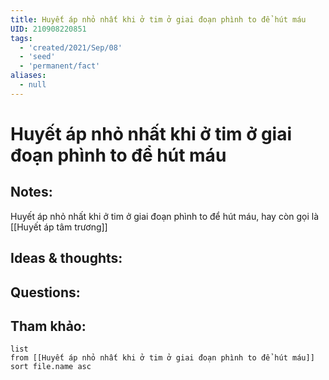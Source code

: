 ```yaml
---
title: Huyết áp nhỏ nhất khi ở tim ở giai đoạn phình to để hút máu
UID: 210908220851
tags:
  - 'created/2021/Sep/08'
  - 'seed'
  - 'permanent/fact'
aliases:
  - null
---
```

# Huyết áp nhỏ nhất khi ở tim ở giai đoạn phình to để hút máu

## Notes:
Huyết áp nhỏ nhất khi ở tim ở giai đoạn phình to để hút máu, hay còn gọi là [[Huyết áp tâm trương]]

## Ideas & thoughts:

## Questions:


## Tham khảo:
```dataview
list
from [[Huyết áp nhỏ nhất khi ở tim ở giai đoạn phình to để hút máu]]
sort file.name asc
```
